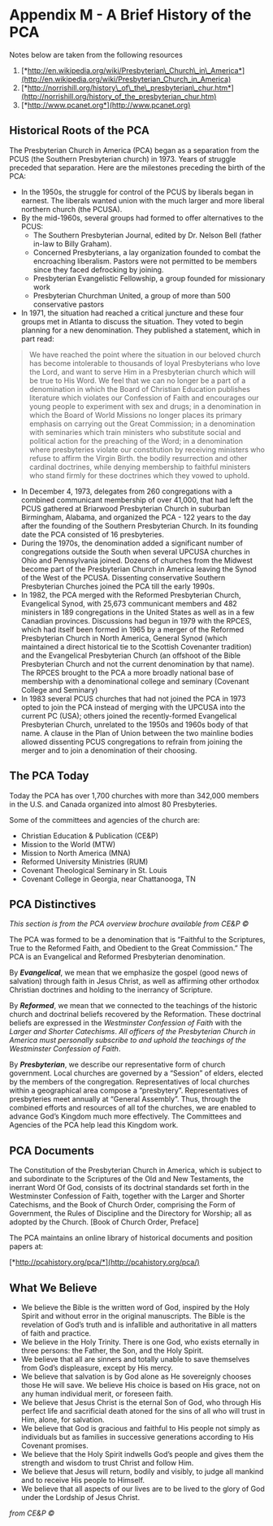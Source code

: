 # Appendix M - A Brief History of the PCA

Notes below are taken from the following resources

1.  [*http://en.wikipedia.org/wiki/Presbyterian\_Church\_in\_America*](http://en.wikipedia.org/wiki/Presbyterian_Church_in_America)
2.  [*http://norrishill.org/history\_of\_the\_presbyterian\_chur.htm*](http://norrishill.org/history_of_the_presbyterian_chur.htm)
3.  [*http://www.pcanet.org*](http://www.pcanet.org)

## Historical Roots of the PCA

The Presbyterian Church in America (PCA) began as a separation from the PCUS (the Southern Presbyterian church) in 1973. Years of struggle preceded that separation. Here are the milestones preceding the birth of the PCA:

-   In the 1950s, the struggle for control of the PCUS by liberals began in earnest. The liberals wanted union with the much larger and more liberal northern church (the PCUSA).
-   By the mid-1960s, several groups had formed to offer alternatives to the PCUS:
    -   The Southern Presbyterian Journal, edited by Dr. Nelson Bell (father in-law to Billy Graham).
    -   Concerned Presbyterians, a lay organization founded to combat the encroaching liberalism. Pastors were not permitted to be members since they faced defrocking by joining.
    -   Presbyterian Evangelistic Fellowship, a group founded for missionary work
    -   Presbyterian Churchman United, a group of more than 500 conservative pastors
-   In 1971, the situation had reached a critical juncture and these four groups met in Atlanta to discuss the situation. They voted to begin planning for a new denomination. They published a statement, which in part read:

> We have reached the point where the situation in our beloved church has become intolerable to thousands of loyal Presbyterians who love the Lord, and want to serve Him in a Presbyterian church which will be true to His Word. We feel that we can no longer be a part of a denomination in which the Board of Christian Education publishes literature which violates our Confession of Faith and encourages our young people to experiment with sex and drugs; in a denomination in which the Board of World Missions no longer places its primary emphasis on carrying out the Great Commission; in a denomination with seminaries which train ministers who substitute social and political action for the preaching of the Word; in a denomination where presbyteries violate our constitution by receiving ministers who refuse to affirm the Virgin Birth. the bodily resurrection and other cardinal doctrines, while denying membership to faithful ministers who stand firmly for these doctrines which they vowed to uphold.

-   In December 4, 1973, delegates from 260 congregations with a combined communicant membership of over 41,000, that had left the PCUS gathered at Briarwood Presbyterian Church in suburban Birmingham, Alabama, and organized the PCA - 122 years to the day after the founding of the Southern Presbyterian Church. In its founding date the PCA consisted of 16 presbyteries.
-   During the 1970s, the denomination added a significant number of congregations outside the South when several UPCUSA churches in Ohio and Pennsylvania joined. Dozens of churches from the Midwest become part of the Presbyterian Church in America leaving the Synod of the West of the PCUSA. Dissenting conservative Southern Presbyterian Churches joined the PCA till the early 1990s.
-   In 1982, the PCA merged with the Reformed Presbyterian Church, Evangelical Synod, with 25,673 communicant members and 482 ministers in 189 congregations in the United States as well as in a few Canadian provinces. Discussions had begun in 1979 with the RPCES, which had itself been formed in 1965 by a merger of the Reformed Presbyterian Church in North America, General Synod (which maintained a direct historical tie to the Scottish Covenanter tradition) and the Evangelical Presbyterian Church (an offshoot of the Bible Presbyterian Church and not the current denomination by that name). The RPCES brought to the PCA a more broadly national base of membership with a denominational college and seminary (Covenant College and Seminary)
-   In 1983 several PCUS churches that had not joined the PCA in 1973 opted to join the PCA instead of merging with the UPCUSA into the current PC (USA); others joined the recently-formed Evangelical Presbyterian Church, unrelated to the 1950s and 1960s body of that name. A clause in the Plan of Union between the two mainline bodies allowed dissenting PCUS congregations to refrain from joining the merger and to join a denomination of their choosing.

## The PCA Today
Today the PCA has over 1,700 churches with more than 342,000 members in the U.S. and Canada organized into almost 80 Presbyteries.

Some of the committees and agencies of the church are:

-   Christian Education & Publication (CE&P)
-   Mission to the World (MTW)
-   Mission to North America (MNA)
-   Reformed University Ministries (RUM)
-   Covenant Theological Seminary in St. Louis
-   Covenant College in Georgia, near Chattanooga, TN

## PCA Distinctives

*This section is from the PCA overview brochure available from CE&P &copy;*

The PCA was formed to be a denomination that is “Faithful to the Scriptures, True to the Reformed Faith, and Obedient to the Great Commission.” The PCA is an Evangelical and Reformed Presbyterian denomination.

By ***Evangelical***, we mean that we emphasize the gospel (good news of salvation) through faith in Jesus Christ, as well as affirming other orthodox Christian doctrines and holding to the inerrancy of Scripture.

By ***Reformed***, we mean that we connected to the teachings of the historic church and doctrinal beliefs recovered by the Reformation. These doctrinal beliefs are expressed in the *Westminster Confession of Faith* with the *Larger and Shorter Catechisms*. _All officers of the Presbyterian Church in America must personally subscribe to and uphold the teachings of the Westminster Confession of Faith_.

By ***Presbyterian***, we describe our representative form of church government. Local churches are governed by a “Session” of elders, elected by the members of the congregation. Representatives of local churches within a geographical area compose a “presbytery”. Representatives of presbyteries meet annually at “General Assembly”. Thus, through the combined efforts and resources of all tof the churches, we are enabled to advance God’s Kingdom much more effectively. The Committees and Agencies of the PCA help lead this Kingdom work.

## PCA Documents

The Constitution of the Presbyterian Church in America, which is subject to and subordinate to the Scriptures of the Old and New Testaments, the inerrant Word Of God, consists of its doctrinal standards set forth in the Westminster Confession of Faith, together with the Larger and Shorter Catechisms, and the Book of Church Order, comprising the Form of Government, the Rules of Discipline and the Directory for Worship; all as adopted by the Church. [Book of Church Order, Preface]

The PCA maintains an online library of historical documents and position papers at:

[*http://pcahistory.org/pca/*](http://pcahistory.org/pca/)

## What We Believe

-   We believe the Bible is the written word of God, inspired by the Holy Spirit and without error in the original manuscripts. The Bible is the revelation of God’s truth and is infallible and authoritative in all matters of faith and practice.
-   We believe in the Holy Trinity. There is one God, who exists eternally in three persons: the Father, the Son, and the Holy Spirit.
-   We believe that all are sinners and totally unable to save themselves from God’s displeasure, except by His mercy.
-   We believe that salvation is by God alone as He sovereignly chooses those He will save. We believe His choice is based on His grace, not on any human individual merit, or foreseen faith.
-   We believe that Jesus Christ is the eternal Son of God, who through His perfect life and sacrificial death atoned for the sins of all who will trust in Him, alone, for salvation.
-   We believe that God is gracious and faithful to His people not simply as individuals but as families in successive generations according to His Covenant promises.
-   We believe that the Holy Spirit indwells God’s people and gives them the strength and wisdom to trust Christ and follow Him.
-   We believe that Jesus will return, bodily and visibly, to judge all mankind and to receive His people to Himself.
-   We believe that all aspects of our lives are to be lived to the glory of God under the Lordship of Jesus Christ.

*from CE&P &copy;*
